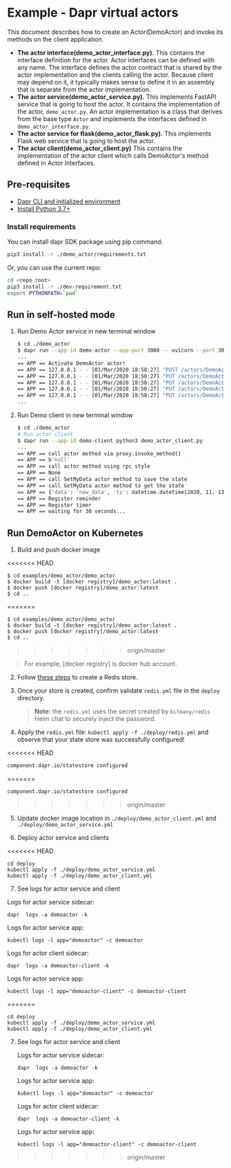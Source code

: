 # Example - Dapr virtual actors

This document describes how to create an Actor(DemoActor) and invoke its methods on the client application.

- **The actor interface(demo_actor_interface.py).** This contains the interface definition for the actor. Actor interfaces can be defined with any name. The interface defines the actor contract that is shared by the actor implementation and the clients calling the actor. Because client may depend on it, it typically makes sense to define it in an assembly that is separate from the actor implementation.
- **The actor service(demo_actor_service.py).** This implements FastAPI service that is going to host the actor. It contains the implementation of the actor, `demo_actor.py`. An actor implementation is a class that derives from the base type `Actor` and implements the interfaces defined in `demo_actor_interface.py`.
- **The actor service for flask(demo_actor_flask.py).** This implements Flask web service that is going to host the actor.
- **The actor client(demo_actor_client.py)** This contains the implementation of the actor client which calls DemoActor's method defined in Actor Interfaces.

## Pre-requisites

- [Dapr CLI and initialized environment](https://docs.dapr.io/getting-started)
- [Install Python 3.7+](https://www.python.org/downloads/)

### Install requirements

You can install dapr SDK package using pip command:

```sh
pip3 install -r ./demo_actor/requirements.txt
```

Or, you can use the current repo:

```sh
cd <repo root>
pip3 install -r ./dev-requirement.txt
export PYTHONPATH=`pwd`
```

## Run in self-hosted mode

1. Run Demo Actor service in new terminal window

   ```bash
   $ cd ./demo_actor
   $ dapr run --app-id demo-actor --app-port 3000 -- uvicorn --port 3000 demo_actor_service:app
   ...
   == APP == Activate DemoActor actor!
   == APP == 127.0.0.1 - - [01/Mar/2020 18:50:27] "POST /actors/DemoActor/1 HTTP/1.1" 200 -
   == APP == 127.0.0.1 - - [01/Mar/2020 18:50:27] "PUT /actors/DemoActor/1/method/GetMyData HTTP/1.1" 200 -
   == APP == 127.0.0.1 - - [01/Mar/2020 18:50:27] "PUT /actors/DemoActor/1/method/GetMyData HTTP/1.1" 200 -
   == APP == 127.0.0.1 - - [01/Mar/2020 18:50:27] "PUT /actors/DemoActor/1/method/SetMyData HTTP/1.1" 200 -
   == APP == 127.0.0.1 - - [01/Mar/2020 18:50:27] "PUT /actors/DemoActor/1/method/GetMyData HTTP/1.1" 200 -
   ...
   ```

2. Run Demo client in new terminal window

   ```bash
   $ cd ./demo_actor
   # Run actor client
   $ dapr run --app-id demo-client python3 demo_actor_client.py
   ...
   == APP == call actor method via proxy.invoke_method()
   == APP == b'null'
   == APP == call actor method using rpc style
   == APP == None
   == APP == call SetMyData actor method to save the state
   == APP == call GetMyData actor method to get the state
   == APP == {'data': 'new_data', 'ts': datetime.datetime(2020, 11, 13, 0, 38, 36, 163000, tzinfo=tzutc())}
   == APP == Register reminder
   == APP == Register timer
   == APP == waiting for 30 seconds...
   ```

## Run DemoActor on Kubernetes

1. Build and push docker image

<<<<<<< HEAD
```
$ cd examples/demo_actor/demo_actor
$ docker build -t [docker registry]/demo_actor:latest .
$ docker push [docker registry]/demo_actor:latest
$ cd ..
```
=======
   ```
   $ cd examples/demo_actor/demo_actor
   $ docker build -t [docker registry]/demo_actor:latest .
   $ docker push [docker registry]/demo_actor:latest
   $ cd ..
   ```
>>>>>>> origin/master

> For example, [docker registry] is docker hub account.

2. Follow [these steps](https://docs.dapr.io/getting-started/configure-redis/) to create a Redis store.

3. Once your store is created,  confirm validate `redis.yml` file in the `deploy` directory. 
    > **Note:** the `redis.yml` uses the secret created by `bitmany/redis` Helm chat to securely inject the password.

4. Apply the `redis.yml` file: `kubectl apply -f ./deploy/redis.yml` and observe that your state store was successfully configured!

<<<<<<< HEAD
```bash
component.dapr.io/statestore configured
```
=======
   ```bash
   component.dapr.io/statestore configured
   ```
>>>>>>> origin/master

5. Update docker image location in `./deploy/demo_actor_client.yml` and `./deploy/demo_actor_service.yml`

6. Deploy actor service and clients

<<<<<<< HEAD
```
cd deploy
kubectl apply -f ./deploy/demo_actor_service.yml
kubectl apply -f ./deploy/demo_actor_client.yml
```

7. See logs for actor service and client

Logs for actor service sidecar:
```
dapr  logs -a demoactor -k
```

Logs for actor service app:
```
kubectl logs -l app="demoactor" -c demoactor
```

Logs for actor client sidecar:
```
dapr  logs -a demoactor-client -k
```

Logs for actor service app:
```
kubectl logs -l app="demoactor-client" -c demoactor-client
```
=======
   ```
   cd deploy
   kubectl apply -f ./deploy/demo_actor_service.yml
   kubectl apply -f ./deploy/demo_actor_client.yml
   ```

7. See logs for actor service and client

   Logs for actor service sidecar:
   ```
   dapr  logs -a demoactor -k
   ```
   
   Logs for actor service app:
   ```
   kubectl logs -l app="demoactor" -c demoactor
   ```
   
   Logs for actor client sidecar:
   ```
   dapr  logs -a demoactor-client -k
   ```
   
   Logs for actor service app:
   ```
   kubectl logs -l app="demoactor-client" -c demoactor-client
   ```
>>>>>>> origin/master

